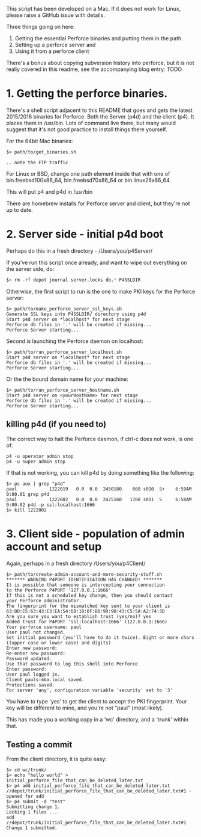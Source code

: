 This script has been developed on a Mac. If it does not work for Linux, please raise a GitHub issue with details.

Three things going on here:

1.  Getting the essential Perforce binaries and putting them in the path.
2.  Setting up a perforce server and 
3.  Using it from a perforce client

There's a bonus about copying subversion history into perforce, but it is not really covered in this readme, see the accompanying blog entry: TODO.

# 1. Getting the perforce binaries.

There's a shell script adjacent to this README that goes and gets the latest 2015/2016 binaries for Perforce.  Both the Server (p4d) and the client (p4). It places them in /usr/bin. Lots of command live there, but many would suggest that it's not good practice to install things there yourself. 

For the 64bit Mac binaries:

```
$> path/to/get_binaries.sh

.. note the FTP traffic

```

For Linux or BSD, change one path element inside that with one of bin.freebsd100x86_64, bin.freebsd70x86_64 or bin.linux26x86_64.

This will put p4 and p4d in /usr/bin 

There are homebrew installs for Perforce server and client, but they're not up to date.

# 2. Server side - initial p4d boot

Perhaps do this in a fresh directory - /Users/you/p4Server/

If you've run this script once already, and want to wipe out everything on the server side, do:

```bash
$> rm -rf depot journal server.locks db.* P4SSLDIR
```

Otherwise, the first script to run is the one to make PKI keys for the Perforce server:

```
$> path/to/make_perforce_server_ssl_keys.sh
Generate SSL keys into P4SSLDIR/ directory using p4d
Start p4d server on *localhost* for next stage
Perforce db files in '.' will be created if missing...
Perforce Server starting...
```

Second is launching the Perforce daemon on localhost:

```
$> path/to/run_perforce_server_localhost.sh
Start p4d server on *localhost* for next stage
Perforce db files in '.' will be created if missing...
Perforce Server starting...
```

Or the the bound domain name for your machine:

```
$> path/to/run_perforce_server_hostname.sh
Start p4d server on <yourHostName> for next stage
Perforce db files in '.' will be created if missing...
Perforce Server starting...
```

## killing p4d (if you need to)

The correct way to halt the Perforce daemon, if ctrl-c does not work, is one of:

```
p4 -u operator admin stop
p4 -u super admin stop
```

If that is not working, you can kill p4d by doing something like the following:

```
$> ps aux | grep "p4d"
paul            1222019   0.0  0.0  2450180    668 s010  S+    6:59AM   0:00.01 grep p4d
paul            1222002   0.0  0.0  2475160   1780 s011  S     6:58AM   0:00.02 p4d -p ssl:localhost:1666
$> kill 1222002
```

# 3. Client side - population of admin account and setup

Again, perhaps in a fresh directory /Users/you/p4Client/

```
$> path/to/create-admin-account-and-more-security-stuff.sh 
******* WARNING P4PORT IDENTIFICATION HAS CHANGED! *******
It is possible that someone is intercepting your connection
to the Perforce P4PORT '127.0.0.1:1666'
If this is not a scheduled key change, then you should contact
your Perforce administrator.
The fingerprint for the mismatched key sent to your client is
63:BD:E5:63:43:E3:EA:54:6B:18:0F:B8:99:90:43:C5:5A:A2:74:3D
Are you sure you want to establish trust (yes/no)? yes
Added trust for P4PORT 'ssl:localhost:1666' (127.0.0.1:1666)
Your perforce username: paul
User paul not changed.
Set initial password (you'll have to do it twice). Eight or more chars ((upper case or lower case) and digits)
Enter new password: 
Re-enter new password: 
Password updated.
Use that password to log this shell into Perforce
Enter password: 
User paul logged in.
Client pauls-mba.local saved.
Protections saved.
For server 'any', configuration variable 'security' set to '3'
```

You have to type 'yes' to get the client to accept the PKI fingerprint. Your key will be different to mine, and you're not "paul" (most likely).

This has made you a working copy in a 'wc' directory, and a 'trunk' within that.

## Testing a commit

From the client directory, it is quite easy:

```
$> cd wc/trunk/
$> echo "hello world" > initial_perforce_file_that_can_be_deleted_later.txt
$> p4 add initial_perforce_file_that_can_be_deleted_later.txt 
//depot/trunk/initial_perforce_file_that_can_be_deleted_later.txt#1 - opened for add
$> p4 submit -d "test"
Submitting change 1.
Locking 1 files ...
add //depot/trunk/initial_perforce_file_that_can_be_deleted_later.txt#1
Change 1 submitted.
```
